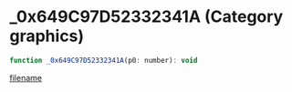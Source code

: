 # _0x649C97D52332341A (Category graphics)

```js
function _0x649C97D52332341A(p0: number): void
```

[filename](_0x649C97D52332341A_m.md ':include')
